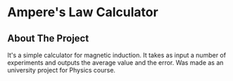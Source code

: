 # Ampere's Law Calculator

## About The Project

It's a simple calculator for magnetic induction. It takes as input a number of experiments and outputs the average value and the error.
Was made as an university project for Physics course.
